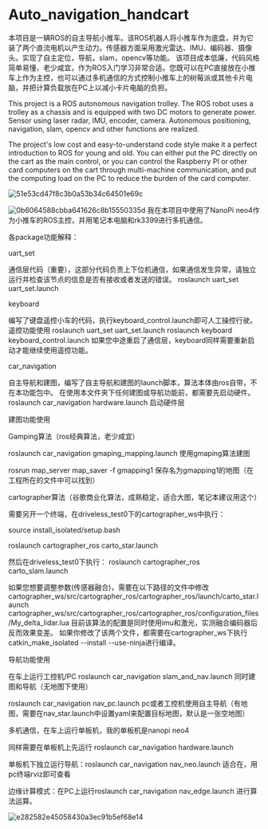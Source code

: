 # Auto_navigation_handcart
本项目是一辆ROS的自主导航小推车。该ROS机器人将小推车作为底盘，并为它装了两个直流电机以产生动力。传感器方面采用激光雷达、IMU、编码器、摄像头。实现了自主定位，导航，slam，opencv等功能。
该项目成本低廉，代码风格简单易懂，老少咸宜，作为ROS入门学习非常合适。您既可以在PC直接放在小推车上作为主控，也可以通过多机通信的方式控制小推车上的树莓派或其他卡片电脑，并把计算负载放在PC上以减小卡片电脑的负担。

This project is a ROS autonomous navigation trolley. The ROS robot uses a trolley as a chassis and is equipped with two DC motors to generate power. Sensor using laser radar, IMU, encoder, camera. Autonomous positioning, navigation, slam, opencv and other functions are realized.

The project's low cost and easy-to-understand code style make it a perfect introduction to ROS for young and old. You can either put the PC directly on the cart as the main control, or you can control the Raspberry PI or other card computers on the cart through multi-machine communication, and put the computing load on the PC to reduce the burden of the card computer.

![51e53cd47f8c3b0a53b34c64501e69c](https://user-images.githubusercontent.com/84019859/232469754-c3c7c19c-d5f9-486c-8619-1b0e48ae8898.jpg)

![0b6064588cbba641626c8b15550335d](https://user-images.githubusercontent.com/84019859/232471225-f9c6c752-f861-4264-8d00-b0f86028b281.png)
我在本项目中使用了NanoPi neo4作为小推车的ROS主控，并用笔记本电脑和rk3399进行多机通信。


各package功能解释：

uart_set

通信层代码（重要），这部分代码负责上下位机通信，如果通信发生异常，请独立运行并检查该节点的信息是否有接收或者发送的错误。
roslaunch uart_set uart_set.launch 


keyboard

编写了键盘遥控小车的代码，执行keyboard_control.launch即可人工操控行驶。
遥控功能使用
roslaunch uart_set uart_set.launch
roslaunch keyboard keyboard_control.launch 
如果您中途重启了通信层，keyboard同样需要重新启动才能继续使用遥控功能。


car_navigation 

自主导航和建图，编写了自主导航和建图的launch脚本，算法本体由ros自带，不在本功能包中。
在使用本文件夹下任何建图或导航功能前，都需要先启动硬件。
roslaunch car_navigation hardware.launch 启动硬件层

建图功能使用

Gamping算法（ros经典算法，老少咸宜）

roslaunch car_navigation gmaping_mapping.launch 使用gmaping算法建图

rosrun map_server map_saver -f gmapping1 保存名为gmapping1的地图（在工程所在的文件中可以找到）

cartographer算法（谷歌商业化算法，成熟稳定，适合大图，笔记本建议用这个）

需要另开一个终端，在driveless_test0下的cartographer_ws中执行：

source install_isolated/setup.bash

roslaunch cartographer_ros carto_star.launch

然后在driveless_test0下执行：
roslaunch cartographer_ros carto_slam.launch

如果您想要调整参数(传感器融合)，需要在以下路径的文件中修改
cartographer_ws/src/cartographer_ros/cartographer_ros/launch/carto_star.launch
cartographer_ws/src/cartographer_ros/cartographer_ros/configuration_files/My_delta_lidar.lua
目前该算法的配置是同时使用imu和激光，实测融合编码器后反而效果变差。
如果你修改了该两个文件，都需要在cartographer_ws下执行catkin_make_isolated --install --use-ninja进行编译。


导航功能使用

在车上运行工控机/PC
roslaunch car_navigation slam_and_nav.launch 同时建图和导航（无地图下使用）

roslaunch car_navigation nav_pc.launch  pc或者工控机使用自主导航（有地图，需要在nav_star.launch中设置yaml来配置目标地图，默认是一张空地图）

多机通信，在车上运行单板机，我的单板机是nanopi neo4

同样需要在单板机上先运行 roslaunch car_navigation hardware.launch

单板机下独立运行导航：roslaunch car_navigation nav_neo.launch 适合在，用pc终端rviz即可查看

边缘计算模式：在PC上运行roslaunch car_navigation nav_edge.launch 进行算法运算。

![e282582e45058430a3ec91b5ef68e14](https://user-images.githubusercontent.com/84019859/232469930-fcb0ad56-5f2d-4548-8096-922f7cd20c88.png)
